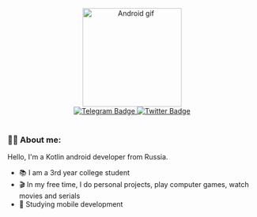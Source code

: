 <div id="header" align="center">
    <img src="https://media.giphy.com/media/Y4bzv6DYbYzy8jDnoW/giphy.gif" width="200" alt="Android gif"/>
</div>
<div id="badges" align=center>
    <a href="https://t.me/Murzify">
        <img src="https://img.shields.io/badge/Telegram-blue?logo=telegram&logoColor=white&style=for-the-badge" alt="Telegram Badge"/>
    </a>
    <a href="https://twitter.com/Murzify">
        <img src="https://img.shields.io/badge/Twitter-blue?style=for-the-badge&logo=twitter&logoColor=white" alt="Twitter Badge">
    </a>
</div>
<div id="view counter" align=center>
    <img align=center src="https://komarev.com/ghpvc/?username=Murzify&style=flat-square&color=blue" alt=""/>
</div>
<br>



### :man_technologist: About me:
Hello, I'm a Kotlin android developer from Russia.

- :books: I am a 3rd year college student
- :clapper: In my free time, I do personal projects, play computer games, watch movies and serials
- :iphone: Studying mobile development
